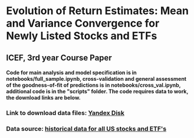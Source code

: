 # Evolution of Return Estimates: Mean and Variance Convergence for Newly Listed Stocks and ETFs
## ICEF, 3rd year Course Paper

#### Code for main analysis and model specification is in notebooks/full_sample.ipynb, cross-validation and general assessment of the goodness-of-fit of predictions is in notebooks/cross_val.ipynb, additional code is in the "scripts" folder. The code requires data to work, the download links are below.
### Link to download data files: [Yandex Disk](https://disk.yandex.ru/d/sibjIimDzcJw2w)
### Data source: [historical data for all US stocks and ETF's](https://www.kaggle.com/datasets/ericstanley/us-stock-market-history-data-csv)
